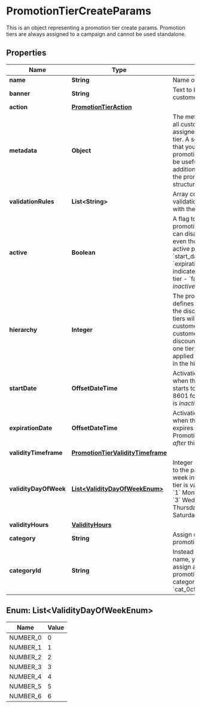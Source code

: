 

# PromotionTierCreateParams

This is an object representing a promotion tier create params. Promotion tiers are always assigned to a campaign and cannot be used standalone.

## Properties

| Name | Type | Description | Notes |
|------------ | ------------- | ------------- | -------------|
|**name** | **String** | Name of the promotion tier. |  |
|**banner** | **String** | Text to be displayed to your customers on your website. |  [optional] |
|**action** | [**PromotionTierAction**](PromotionTierAction.md) |  |  [optional] |
|**metadata** | **Object** | The metadata object stores all custom attributes assigned to the promotion tier. A set of key/value pairs that you can attach to a promotion tier object. It can be useful for storing additional information about the promotion tier in a structured format. |  [optional] |
|**validationRules** | **List&lt;String&gt;** | Array containing the ID of the validation rule associated with the promotion tier. |  [optional] |
|**active** | **Boolean** | A flag to toggle the promotion tier on or off. You can disable a promotion tier even though it&#39;s within the active period defined by the &#x60;start_date&#x60; and &#x60;expiration_date&#x60;.    - &#x60;true&#x60; indicates an *active* promotion tier - &#x60;false&#x60; indicates an *inactive* promotion tier |  [optional] |
|**hierarchy** | **Integer** | The promotions hierarchy defines the order in which the discounts from different tiers will be applied to a customer&#39;s order. If a customer qualifies for discounts from more than one tier, discounts will be applied in the order defined in the hierarchy. |  [optional] |
|**startDate** | **OffsetDateTime** | Activation timestamp defines when the promotion tier starts to be active in ISO 8601 format. Promotion tier is *inactive before* this date.  |  [optional] |
|**expirationDate** | **OffsetDateTime** | Activation timestamp defines when the promotion tier expires in ISO 8601 format. Promotion tier is *inactive after* this date.  |  [optional] |
|**validityTimeframe** | [**PromotionTierValidityTimeframe**](PromotionTierValidityTimeframe.md) |  |  [optional] |
|**validityDayOfWeek** | [**List&lt;ValidityDayOfWeekEnum&gt;**](#List&lt;ValidityDayOfWeekEnum&gt;) | Integer array corresponding to the particular days of the week in which the promotion tier is valid.  - &#x60;0&#x60; Sunday - &#x60;1&#x60; Monday - &#x60;2&#x60; Tuesday - &#x60;3&#x60; Wednesday - &#x60;4&#x60; Thursday - &#x60;5&#x60; Friday - &#x60;6&#x60; Saturday |  [optional] |
|**validityHours** | [**ValidityHours**](ValidityHours.md) |  |  [optional] |
|**category** | **String** | Assign category to the promotion tier. |  [optional] |
|**categoryId** | **String** | Instead of using the category name, you can alternatively assign a new category to a promotion tier using a unique category ID, i.e. &#x60;cat_0c9da30e7116ba6bba&#x60;. |  [optional] |



## Enum: List&lt;ValidityDayOfWeekEnum&gt;

| Name | Value |
|---- | -----|
| NUMBER_0 | 0 |
| NUMBER_1 | 1 |
| NUMBER_2 | 2 |
| NUMBER_3 | 3 |
| NUMBER_4 | 4 |
| NUMBER_5 | 5 |
| NUMBER_6 | 6 |



